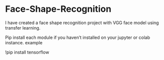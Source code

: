 # Face-Shape-Recognition
I have created a face shape recognition project with VGG face model using transfer learning.

Pip install each module if you haven’t installed on your jupyter or colab instance.
example

!pip install tensorflow
